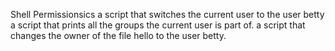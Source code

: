 Shell Permissionsics
a script that switches the current user to the user betty
a script that prints all the groups the current user is part of.
a script that changes the owner of the file hello to the user betty.

